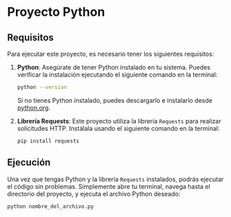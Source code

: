 # Proyecto Python

## Requisitos

Para ejecutar este proyecto, es necesario tener los siguientes requisitos:

1. **Python**: Asegúrate de tener Python instalado en tu sistema. Puedes verificar la instalación ejecutando el siguiente comando en la terminal:

    ```bash
    python --version
    ```

    Si no tienes Python instalado, puedes descargarlo e instalarlo desde [python.org](https://www.python.org/).

2. **Librería Requests**: Este proyecto utiliza la librería `Requests` para realizar solicitudes HTTP. Instálala usando el siguiente comando en la terminal:

    ```bash
    pip install requests
    ```

## Ejecución

Una vez que tengas Python y la librería `Requests` instalados, podrás ejecutar el código sin problemas. Simplemente abre tu terminal, navega hasta el directorio del proyecto, y ejecuta el archivo Python deseado:

```bash
python nombre_del_archivo.py


